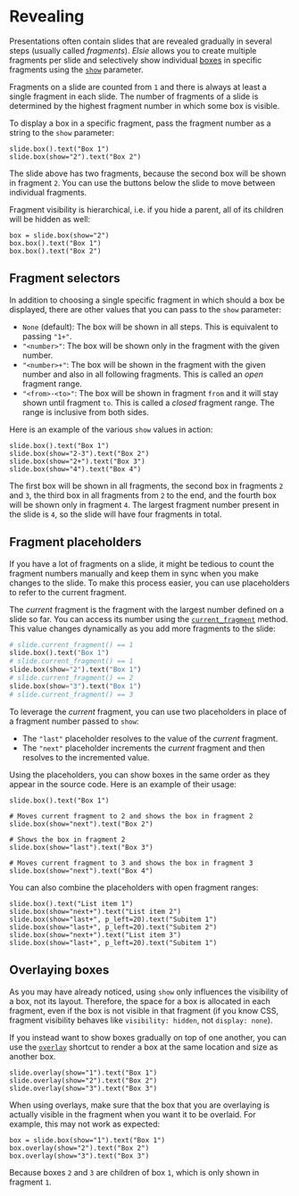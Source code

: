 # Revealing
Presentations often contain slides that are revealed gradually in several steps (usually called
*fragments*). *Elsie* allows you to create multiple fragments per slide and selectively show
individual [boxes](layout.md) in specific fragments using the [`show`](elsie.boxmixin.BoxMixin.box)
parameter.

Fragments on a slide are counted from `1` and there is always at least a single fragment in each
slide. The number of fragments of a slide is determined by the highest fragment number in which some
box is visible.

To display a box in a specific fragment, pass the fragment number as a string to the `show` parameter:
```elsie
slide.box().text("Box 1")
slide.box(show="2").text("Box 2")
```

The slide above has two fragments, because the second box will be shown in fragment `2`. You can
use the buttons below the slide to move between individual fragments.

Fragment visibility is hierarchical, i.e. if you hide a parent, all of its children will be hidden
as well:
```elsie
box = slide.box(show="2")
box.box().text("Box 1")
box.box().text("Box 2")
```

## Fragment selectors
In addition to choosing a single specific fragment in which should a box be displayed, there are
other values that you can pass to the `show` parameter:

- `None` (default): The box will be shown in all steps. This is equivalent to passing `"1+"`.
- `"<number>"`: The box will be shown only in the fragment with the given number.
- `"<number>+"`: The box will be shown in the fragment with the given number and also in all
following fragments. This is called an *open* fragment range.
- `"<from>-<to>"`: The box will be shown in fragment `from` and it will stay shown until fragment
`to`. This is called a *closed* fragment range. The range is inclusive from both sides.

Here is an example of the various `show` values in action:
```elsie
slide.box().text("Box 1")
slide.box(show="2-3").text("Box 2")
slide.box(show="2+").text("Box 3")
slide.box(show="4").text("Box 4")
```
The first box will be shown in all fragments, the second box in fragments `2` and `3`, the third
box in all fragments from `2` to the end, and the fourth box will be shown only in fragment `4`. The
largest fragment number present in the slide is `4`, so the slide will have four fragments in total.

## Fragment placeholders
If you have a lot of fragments on a slide, it might be tedious to count the fragment numbers
manually and keep them in sync when you make changes to the slide. To make this process easier,
you can use placeholders to refer to the current fragment.

The *current* fragment is the fragment with the largest number defined on a slide so far. You can
access its number using the [`current_fragment`](elsie.box.Box.current_fragment) method. This
value changes dynamically as you add more fragments to the slide:
```python
# slide.current_fragment() == 1
slide.box().text("Box 1")
# slide.current_fragment() == 1
slide.box(show="2").text("Box 1")
# slide.current_fragment() == 2
slide.box(show="3").text("Box 1")
# slide.current_fragment() == 3
```

To leverage the *current* fragment, you can use two placeholders in place of a fragment number
passed to `show`:

- The `"last"` placeholder resolves to the value of the *current* fragment.
- The `"next"` placeholder increments the *current* fragment and then resolves to the incremented
value.

Using the placeholders, you can show boxes in the same order as they appear in the source code.
Here is an example of their usage:
```elsie
slide.box().text("Box 1")

# Moves current fragment to 2 and shows the box in fragment 2
slide.box(show="next").text("Box 2")

# Shows the box in fragment 2
slide.box(show="last").text("Box 3")

# Moves current fragment to 3 and shows the box in fragment 3
slide.box(show="next").text("Box 4")
```

You can also combine the placeholders with open fragment ranges:
```elsie
slide.box().text("List item 1")
slide.box(show="next+").text("List item 2")
slide.box(show="last+", p_left=20).text("Subitem 1")
slide.box(show="last+", p_left=20).text("Subitem 2")
slide.box(show="next+").text("List item 3")
slide.box(show="last+", p_left=20).text("Subitem 1")
```

## Overlaying boxes
As you may have already noticed, using `show` only influences the visibility of a box, not its
layout. Therefore, the space for a box is allocated in each fragment, even if the box is not visible
in that fragment (if you know CSS, fragment visibility behaves like `visibility: hidden`,
not `display: none`).

If you instead want to show boxes gradually on top of one another, you can use the
[`overlay`](elsie.boxmixin.BoxMixin.overlay) shortcut to render a box at the same location and size
as another box.
```elsie
slide.overlay(show="1").text("Box 1")
slide.overlay(show="2").text("Box 2")
slide.overlay(show="3").text("Box 3")
```

When using overlays, make sure that the box that you are overlaying is actually visible in the
fragment when you want it to be overlaid. For example, this may not work as expected:
```elsie
box = slide.box(show="1").text("Box 1")
box.overlay(show="2").text("Box 2")
box.overlay(show="3").text("Box 3")
```
Because boxes `2` and `3` are children of box `1`, which is only shown in fragment `1`.
